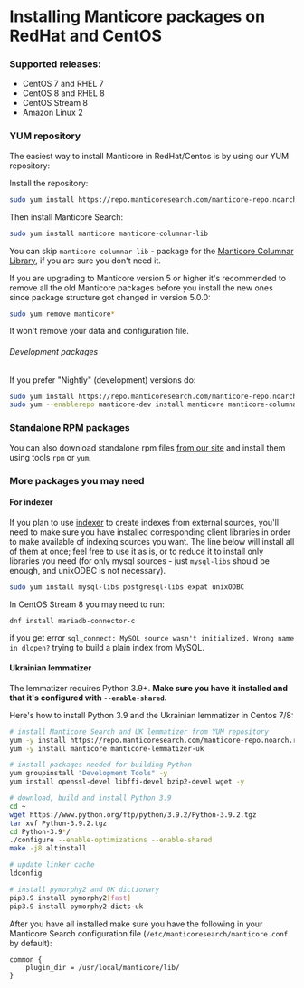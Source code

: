 # Installing Manticore packages on RedHat and CentOS

### Supported releases:

* CentOS 7 and RHEL 7
* CentOS 8 and RHEL 8
* CentOS Stream 8
* Amazon Linux 2

### YUM repository

The easiest way to install Manticore in RedHat/Centos is by using our YUM repository:

Install the repository:
```bash
sudo yum install https://repo.manticoresearch.com/manticore-repo.noarch.rpm
```

Then install Manticore Search:
```bash
sudo yum install manticore manticore-columnar-lib
```

You can skip `manticore-columnar-lib` - package for the [Manticore Columnar Library](https://github.com/manticoresoftware/columnar), if you are sure you don't need it.

If you are upgrading to Manticore version 5 or higher it's recommended to remove all the old Manticore packages before you install the new ones since package structure got changed in version 5.0.0:

```bash
sudo yum remove manticore*
```

It won't remove your data and configuration file.

###### Development packages
If you prefer "Nightly" (development) versions do:

```bash
sudo yum install https://repo.manticoresearch.com/manticore-repo.noarch.rpm
sudo yum --enablerepo manticore-dev install manticore manticore-columnar-lib manticore-server-core-debuginfo manticore-tools-debuginfo manticore-columnar-lib-debuginfo
```

### Standalone RPM packages
You can also download standalone rpm files [from our site](https://manticoresearch.com/install/) and install them using tools `rpm` or `yum`.

### More packages you may need
#### For indexer
If you plan to use [indexer](../Adding_data_from_external_storages/Plain_indexes_creation.md#Indexer-tool) to create indexes from external sources, you'll need to make sure you have installed corresponding client libraries in order to make available of indexing sources you want. The line below will install all of them at once; feel free to use it as is, or to reduce it to install only libraries you need (for only mysql sources - just `mysql-libs` should be enough, and unixODBC is not necessary).

```bash
sudo yum install mysql-libs postgresql-libs expat unixODBC
```

In CentOS Stream 8 you may need to run:

```
dnf install mariadb-connector-c
```

if you get error `sql_connect: MySQL source wasn't initialized. Wrong name in dlopen?` trying to build a plain index from MySQL.

#### Ukrainian lemmatizer
The lemmatizer requires Python 3.9+. **Make sure you have it installed and that it's configured with `--enable-shared`.**

Here's how to install Python 3.9 and the Ukrainian lemmatizer in Centos 7/8:

```bash
# install Manticore Search and UK lemmatizer from YUM repository
yum -y install https://repo.manticoresearch.com/manticore-repo.noarch.rpm
yum -y install manticore manticore-lemmatizer-uk

# install packages needed for building Python
yum groupinstall "Development Tools" -y
yum install openssl-devel libffi-devel bzip2-devel wget -y

# download, build and install Python 3.9
cd ~
wget https://www.python.org/ftp/python/3.9.2/Python-3.9.2.tgz
tar xvf Python-3.9.2.tgz
cd Python-3.9*/
./configure --enable-optimizations --enable-shared
make -j8 altinstall

# update linker cache
ldconfig

# install pymorphy2 and UK dictionary
pip3.9 install pymorphy2[fast]
pip3.9 install pymorphy2-dicts-uk
```

After you have all installed make sure you have the following in your Manticore Search configuration file (`/etc/manticoresearch/manticore.conf` by default):

```
common {
    plugin_dir = /usr/local/manticore/lib/
}
```
